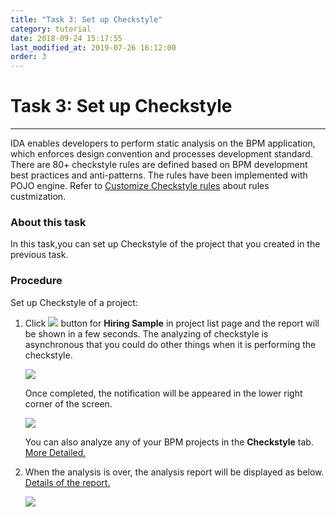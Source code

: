 ```yaml
---
title: "Task 3: Set up Checkstyle"
category: tutorial
date: 2018-09-24 15:17:55
last_modified_at: 2019-07-26 16:12:00
order: 3
---
```


# Task 3: Set up Checkstyle
***
IDA enables developers to perform static analysis on the BPM application, which enforces design convention and processes development standard. There are 80+ checkstyle rules are defined based on BPM development best practices and anti-patterns. The rules have been implemented with POJO engine. Refer to [Customize Checkstyle rules](../checkstyle/checkstyle-customize-checkstyle-rules.html) about rules custmization.


### About this task

  In this task,you can set up Checkstyle of the project that you created in the previous task.
  
### Procedure

Set up Checkstyle of a project:

  1. Click ![][tutorial_checkstyle_button] button for **Hiring Sample** in project list page and the report will be shown in a few seconds. The analyzing of checkstyle is asynchronous that you could do other things when it is performing the checkstyle.
  
     ![][tutorial_project_list]
      
       Once completed, the notification will be appeared in the lower right corner of the screen. 
     
      ![][checkstyle_notification]
  
       You can also analyze any of your BPM projects in the **Checkstyle** tab. [More Detailed.][2]
  
  2. When the analysis is over, the analysis report will be displayed as below. [Details of the report.][1]
  
      ![][tutorial_checkstyle_report]
  
  
<!-- **[<Previous][3] [\| Next>][4]** -->
 
[tutorial_checkstyle_button]: ../images/tutorial/tutorial_checkstyle_button.PNG
[tutorial_project_list]: ../images/tutorial/tutorial_project_list.PNG
[checkstyle_notification]: ../images/checkstyle/checkstyle_notification.png
[tutorial_checkstyle_report]: ../images/tutorial/tutorial_checkstyle_report.PNG

[1]: ../checkstyle/checkstyle-report.html
[2]: ../checkstyle/checkstyle-analyze-BPM-projects-with-checkstyle.html
[3]: tutorial-run-record-and-replay-a-test-case.html
[4]: tutorial-create-a-pipeline-for-continuous-deployment.html
